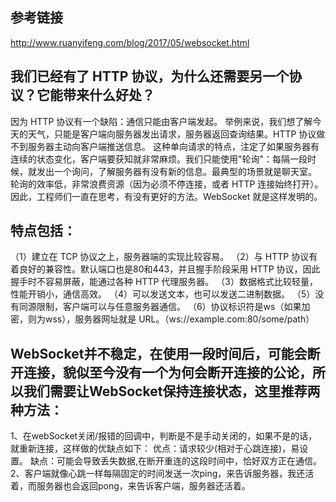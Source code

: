 ## 参考链接
http://www.ruanyifeng.com/blog/2017/05/websocket.html

## 我们已经有了 HTTP 协议，为什么还需要另一个协议？它能带来什么好处？
因为 HTTP 协议有一个缺陷：通信只能由客户端发起。
举例来说，我们想了解今天的天气，只能是客户端向服务器发出请求，服务器返回查询结果。HTTP 协议做不到服务器主动向客户端推送信息。
这种单向请求的特点，注定了如果服务器有连续的状态变化，客户端要获知就非常麻烦。我们只能使用"轮询"：每隔一段时候，就发出一个询问，了解服务器有没有新的信息。最典型的场景就是聊天室。
轮询的效率低，非常浪费资源（因为必须不停连接，或者 HTTP 连接始终打开）。因此，工程师们一直在思考，有没有更好的方法。WebSocket 就是这样发明的。


## 特点包括：
（1）建立在 TCP 协议之上，服务器端的实现比较容易。
（2）与 HTTP 协议有着良好的兼容性。默认端口也是80和443，并且握手阶段采用 HTTP 协议，因此握手时不容易屏蔽，能通过各种 HTTP 代理服务器。
（3）数据格式比较轻量，性能开销小，通信高效。
（4）可以发送文本，也可以发送二进制数据。
（5）没有同源限制，客户端可以与任意服务器通信。
（6）协议标识符是ws（如果加密，则为wss），服务器网址就是 URL。（ws://example.com:80/some/path）

## WebSocket并不稳定，在使用一段时间后，可能会断开连接，貌似至今没有一个为何会断开连接的公论，所以我们需要让WebSocket保持连接状态，这里推荐两种方法：
1、在webSocket关闭/报错的回调中，判断是不是手动关闭的，如果不是的话，就重新连接，这样做的优缺点如下：
优点：请求较少(相对于心跳连接)，易设置。
缺点：可能会导致丢失数据,在断开重连的这段时间中，恰好双方正在通信。
2、客户端就像心跳一样每隔固定的时间发送一次ping，来告诉服务器，我还活着，而服务器也会返回pong，来告诉客户端，服务器还活着。
